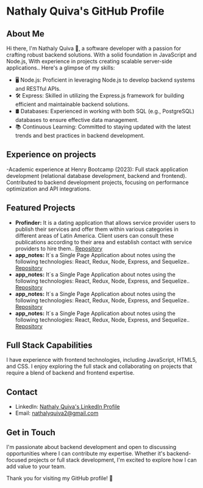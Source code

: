 
# Nathaly Quiva's GitHub Profile

## About Me

Hi there, I'm Nathaly Quiva 👋, a software developer with a passion for crafting robust backend solutions. With a solid foundation in JavaScript and Node.js, With experience in projects creating scalable server-side applications.. Here's a glimpse of my skills:

- 🖥️ Node.js: Proficient in leveraging Node.js to develop backend systems and RESTful APIs.
- 🛠️ Express: Skilled in utilizing the Express.js framework for building efficient and maintainable backend solutions.
- 🛢️ Databases: Experienced in working with both SQL (e.g., PostgreSQL) databases to ensure effective data management.
- 📚 Continuous Learning: Committed to staying updated with the latest trends and best practices in backend development.

## Experience on projects

-Academic experience at Henry Bootcamp (2023): Full stack application development (relational database development, backend and frontend). Contributed to backend development projects, focusing on performance optimization and API integrations. 

## Featured Projects

- **Profinder:** It is a dating application that allows service provider users to publish their services and offer them within various categories in different areas of Latin America. Client users can consult these publications according to their area and establish contact with service providers to hire them.. [Repository](https://github.com/NathalyQuiva/profinder_services_application)
- **app_notes:** It´s a Single Page Application about notes using the following technologies: React, Redux, Node, Express, and Sequelize.. [Repository](https://github.com/NathalyQuiva/app_notes)
- **app_notes:** It´s a Single Page Application about notes using the following technologies: React, Redux, Node, Express, and Sequelize.. [Repository](https://github.com/NathalyQuiva/app_notes)
- **app_notes:** It´s a Single Page Application about notes using the following technologies: React, Redux, Node, Express, and Sequelize.. [Repository](https://github.com/NathalyQuiva/app_notes)
- **app_notes:** It´s a Single Page Application about notes using the following technologies: React, Redux, Node, Express, and Sequelize.. [Repository](https://github.com/NathalyQuiva/app_notes)

## Full Stack Capabilities

I have experience with frontend technologies, including JavaScript, HTML5, and CSS. I enjoy exploring the full stack and collaborating on projects that require a blend of backend and frontend expertise.

## Contact

- LinkedIn: [Nathaly Quiva's LinkedIn Profile](https://www.linkedin.com/in/nathalyquiva/)
- Email: nathalyquiva2@gmail.com

## Get in Touch

I'm passionate about backend development and open to discussing opportunities where I can contribute my expertise. Whether it's backend-focused projects or full stack development, I'm excited to explore how I can add value to your team.

Thank you for visiting my GitHub profile! 🙏



